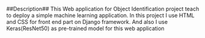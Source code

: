 ##Description##
This Web application for Object Identification project teach to deploy a simple machine learning application. In this project I use HTML and CSS for front end part on Django framework. And also I use Keras(ResNet50) as
pre-trained model for this web application
